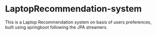 # LaptopRecommendation-system
This is a Laptop Recommendation system on basis of users preferences, built using springboot following the JPA streamers.
